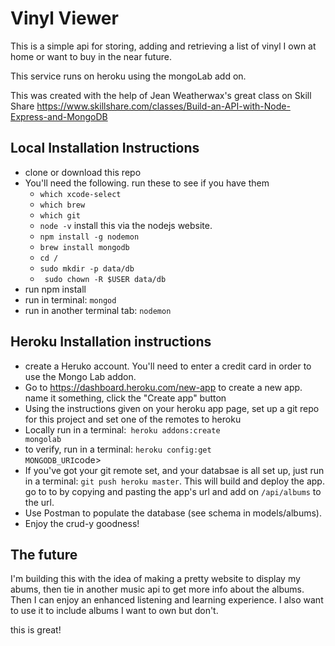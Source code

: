 # Vinyl Viewer

This is a simple api for storing, adding and retrieving a list of vinyl I own at home or want to buy in the near future. 

This service runs on heroku using the mongoLab add on.

This was created with the help of Jean Weatherwax's great class on Skill Share https://www.skillshare.com/classes/Build-an-API-with-Node-Express-and-MongoDB


## Local Installation Instructions
- clone or download this repo
- You'll need the following. run these to see if you have them
	- <code>which xcode-select</code>
	- <code>which brew</code>
	- <code>which git</code>
	- <code>node -v</code> install this via the nodejs website.
	- <code>npm install -g nodemon</code>
    - <code>brew install mongodb</code>
    - <code>cd /</code>
	- <code>sudo mkdir -p data/db</code>
	- <code> sudo chown -R $USER data/db</code>
- run npm install
- run in terminal: <code>mongod</code>
- run in another terminal tab: <code>nodemon</code>


## Heroku Installation instructions
- create a Heruko account. You'll need to enter a credit card in order to use the Mongo Lab addon.
- Go to https://dashboard.heroku.com/new-app to create a new app. name it something, click the "Create app" button
- Using the instructions given on your heroku app page, set up a git repo for this project and set one of the remotes to heroku
- Locally run in a terminal:<code> heroku addons:create mongolab</code>
- to verify, run in a terminal: <code>heroku config:get MONGODB_URI</code>code>
- If you've got your git remote set, and your databsae is all set up, just run in a terminal: <code>git push heroku master</code>. This will build and deploy the app. go to to by copying and pasting the app's url and add on <code>/api/albums</code> to the url.
- Use Postman to populate the database (see schema in models/albums).
- Enjoy the crud-y goodness!

## The future
I'm building this with the idea of making a pretty website to display my abums, then tie in another music api to get more info about the albums. Then I can enjoy an enhanced listening and learning experience. I also want to use it to include albums I want to own but don't.


this is great!